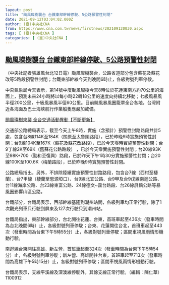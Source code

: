 ```yaml
---
layout: post
title: "颱風璨樹襲台 台鐵東部幹線停駛、5公路預警性封閉"
date: 2021-09-12T03:04:02.000Z
author: (臺)中央社CNA
from: https://www.cna.com.tw/news/firstnews/202109120030.aspx
tags: [ (臺)中央社CNA ]
categories: [ (臺)中央社CNA ]
---
```

<!--1631415842000-->
[颱風璨樹襲台 台鐵東部幹線停駛、5公路預警性封閉](https://www.cna.com.tw/news/firstnews/202109120030.aspx)
------

<div>
<div></div><div class="paragraph"><p>（中央社記者張雄風台北12日電）颱風璨樹襲台，公路省道部分包含蘇花及蘇花改等5路段預警性封閉；台鐵東部幹線今天到晚間6時止，各級對號列車停駛。</p><p>中央氣象局今天表示，第14號中度颱風璨樹今天8時位於花蓮東南方約70公里的海面上，預測未來24小時將以每小時22轉18公里的速度向持續北移動；七級風暴風半徑200公里，十級風暴風半徑60公里。目前颱風暴風圈籠罩全台各地，台灣附近各海面及巴士海峽航行作業船隻應嚴加戒備。</p><div class='media'><div class='insertGroup'><div><a class='insert' href='https://www.cna.com.tw/news/firstnews/202109115004.aspx'><i class='icon-dot'></i><span>颱風璨樹來襲 全台交通活動異動【不斷更新】</span></a></div></div></div><p>交通部公路總局表示，截至今天上午8時，實施（含預計）預警性封路路段共計5處，包含台8線114K至184K（關原至太魯閣路段），已於昨晚9時實施預警性封閉；台9線104K至167K（蘇花及蘇花改路段），已於今天零時實施預警性封閉；台9丁線2K至69K（舊蘇花公路路段） ，已於今天零實施預警性封閉；台20線93K至98K+700（勤和至復興）路段，已於昨天下午1時30分實施預警性封閉；台20線100K至100.6K（梅蘭路段），已於昨晚9時實施預警性封閉。</p><p>公路總局指出，另外，不排除陸續實施預警性封路路段，包含台7線（西村至棲蘭）、台7甲線（棲蘭至思源埡口）、台9線北宜公路、台9甲及台9戊線南迴公路、台11線海岸公路、台23線東富公路、24線德文~霧台路段、台26線屏鵝公路等暴風圈影響山區公路。</p><p>台鐵部分，台鐵局表示，西部幹線基隆到潮州站間，各級列車均正常行駛，除了1次觀光列車只行駛到屏東及127次行駛只到潮州站。</p><p>台鐵局指出，東部幹線部分，台北開往花蓮、台東，首班車起至436次（發車時間為台北晚間6時）止，各級對號列車停駛；台東、花蓮開往台北，首班車起至443次（發車時間為台東下午5時55分）止，各級對號列車停駛；區間車視風雨情形機動行駛。</p><p>南迴線台東開往高雄、新左營，首班車起至324次（發車時間為台東下午5時54分）止，各級對號列車停駛；新左營、高雄開往台東，首班車起至713次（發車時間為高雄下午5時15分）止，各級對號列車停駛；區間車視風雨情形機動行駛。</p><p>台鐵局表示，支線平溪線及深澳線停駛外，其餘支線正常行駛。（編輯：陳仁華）1100912</p></div>
</div>
